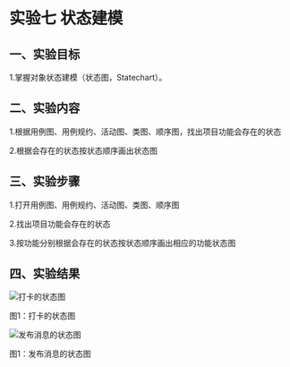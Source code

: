 # 实验七 状态建模

## 一、实验目标

1.掌握对象状态建模（状态图，Statechart）。


## 二、实验内容

1.根据用例图、用例规约、活动图、类图、顺序图，找出项目功能会存在的状态

2.根据会存在的状态按状态顺序画出状态图

## 三、实验步骤

1.打开用例图、用例规约、活动图、类图、顺序图

2.找出项目功能会存在的状态

3.按功能分别根据会存在的状态按状态顺序画出相应的功能状态图

## 四、实验结果
![打卡的状态图](./SCclock.jpg)

图1：打卡的状态图


![发布消息的状态图](./SCnews.jpg)

图1：发布消息的状态图